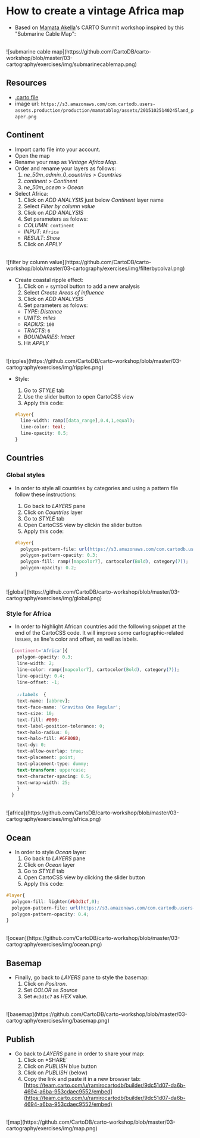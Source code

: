 # How to create a vintage Africa map

+ Based on [Mamata Akella](https://team.carto.com/u/mamataakella/me)'s CARTO Summit workshop inspired by this "Submarine Cable Map":

<br>
![submarine cable map](https://github.com/CartoDB/carto-workshop/blob/master/03-cartography/exercises/img/submarinecablemap.png)
<br>

## Resources

+ [.carto file](https://drive.google.com/file/d/0B9k_lcYQZACgY1k2RHV3MGx3MTg/view?usp=sharing)
+ image url: `https://s3.amazonaws.com/com.cartodb.users-assets.production/production/mamatablog/assets/20151025140245land_paper.png`

## Continent

+ Import carto file into your account.
+ Open the map
+ Rename your map as *Vintage Africa Map*.
+ Order and rename your layers as follows:
  1. *ne_50m_admin_0_countries* > *Countries*
  2. *continent* > *Continent*
  3. *ne_50m_ocean* > *Ocean*
+ Select Africa:
  1. Click on *ADD ANALYSIS* just below *Continent* layer name
  2. Select *Filter by column value*
  3. Click on *ADD ANALYSIS*
  4. Set parameters as folows:
    * *COLUMN*: `continent`
    * *INPUT*: `Africa`
    * *RESULT*: *Show*
  5. Click on *APPLY*

<br>
![filter by column value](https://github.com/CartoDB/carto-workshop/blob/master/03-cartography/exercises/img/filterbycolval.png)
<br>

+ Create coastal ripple effect:
  1. Click on *+* symbol button to add a new analysis 
  2. Select *Create  Areas of influence*
  3. Click on *ADD ANALYSIS*
  4. Set parameters as folows:
    * *TYPE*: *Distance*
    * *UNITS*: *miles*
    * *RADIUS*: `100`
    * *TRACTS*: `6`
    * *BOUNDARIES*: *Intact*
  5. Hit *APPLY*

<br>
![ripples](https://github.com/CartoDB/carto-workshop/blob/master/03-cartography/exercises/img/ripples.png)
<br>

* Style:
  1. Go to *STYLE* tab
  2. Use the slider button to open CartoCSS view
  3. Apply this code:

  ```css
  #layer{
    line-width: ramp([data_range],0.4,1,equal);
    line-color: teal;
    line-opacity: 0.5;
  }
  ```

## Countries

### Global styles

+ In order to style all countries by categories and using a pattern file follow these instructions:
  1. Go back to *LAYERS* pane
  2. Click on *Countries* layer
  3. Go to *STYLE* tab
  4. Open CartoCSS view by clickin the slider button
  5. Apply this code:

  ```css
  #layer{
    polygon-pattern-file: url(https://s3.amazonaws.com/com.cartodb.users-assets.production/production/mamatablog/assets/20151025140245land_paper.png);
    polygon-pattern-opacity: 0.3;
    polygon-fill: ramp([mapcolor7], cartocolor(Bold), category(7));
    polygon-opacity: 0.2;
  }
  ```

<br>
![global](https://github.com/CartoDB/carto-workshop/blob/master/03-cartography/exercises/img/global.png)
<br>

### Style for Africa

+ In order to highlight African countries add the following snippet at the end of the CartoCSS code. It will improve some cartographic-related issues, as line's color and offset, as well as labels.

```css
  [continent='Africa']{ 
    polygon-opacity: 0.3;
    line-width: 2;
    line-color: ramp([mapcolor7], cartocolor(Bold), category(7));
    line-opacity: 0.4;
    line-offset: -1;

    ::labels  {
    text-name: [abbrev];
    text-face-name: 'Gravitas One Regular';
    text-size: 10;
    text-fill: #000;
    text-label-position-tolerance: 0;
    text-halo-radius: 0;
    text-halo-fill: #6F808D;
    text-dy: 0;
    text-allow-overlap: true;
    text-placement: point;
    text-placement-type: dummy;
    text-transform: uppercase;
    text-character-spacing: 0.5;
    text-wrap-width: 25;
    }
  }
```

<br>
![africa](https://github.com/CartoDB/carto-workshop/blob/master/03-cartography/exercises/img/africa.png)
<br>

## Ocean

+ In order to style *Ocean* layer:
  1. Go back to *LAYERS* pane
  2. Click on *Ocean* layer
  3. Go to *STYLE* tab
  4. Open CartoCSS view by clicking the slider button
  5. Apply this code:

```css
#layer{
  polygon-fill: lighten(#b3d1cf,0);
  polygon-pattern-file: url(https://s3.amazonaws.com/com.cartodb.users-assets.production/production/mamatablog/assets/20151025140245land_paper.png);
  polygon-pattern-opacity: 0.4;
}
```

<br>
![ocean](https://github.com/CartoDB/carto-workshop/blob/master/03-cartography/exercises/img/ocean.png)
<br>

## Basemap

+ Finally, go back to *LAYERS* pane to style the basemap:
  1. Click on *Positron*.
  2. Set *COLOR* as *Source*
  3. Set `#c3d1c7` as *HEX* value.

<br>
![basemap](https://github.com/CartoDB/carto-workshop/blob/master/03-cartography/exercises/img/basemap.png)
<br>

## Publish

+ Go back to *LAYERS* pane in order to share your map:
  1. Click on *SHARE`
  2. Click on *PUBLISH* blue button
  3. Click on *PUBLISH* (below)
  3. Copy the link and paste it in a new browser tab: [https://team.carto.com/u/ramirocartodb/builder/9dc51d07-da6b-4694-a6ba-953cdaec9552/embed](https://team.carto.com/u/ramirocartodb/builder/9dc51d07-da6b-4694-a6ba-953cdaec9552/embed)

<br>
![map](https://github.com/CartoDB/carto-workshop/blob/master/03-cartography/exercises/img/map.png)
<br>

